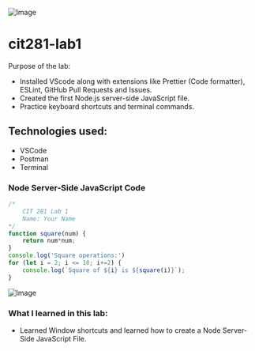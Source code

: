 ![Image](https://github.com/Ruichen11/cit281-lab1/blob/9efd29d03935b025d59153349aed82460a0f57a1/luca-bravo-XJXWbfSo2f0-unsplash.jpg)

# cit281-lab1
Purpose of the lab: 
* Installed VScode along with extensions like Prettier (Code formatter), ESLint, GitHub Pull Requests and Issues. 
* Created the first Node.js server-side JavaScript file.
* Practice keyboard shortcuts and terminal commands. 

## Technologies used:
* VSCode 
* Postman
* Terminal 


### Node Server-Side JavaScript Code 
```javascript
/*
    CIT 281 Lab 1
    Name: Your Name
*/
function square(num) {
    return num*num;
}
console.log('Square operations:')
for (let i = 2; i <= 10; i+=2) {
    console.log(`Square of ${i} is ${square(i)}`);
}
```
![Image](https://github.com/Ruichen11/cit281-lab1/blob/7c0f85c518862083ffc4efa3afe65e4b2f5bd375/CIT%20picture.jpg)
### What I learned in this lab:
* Learned Window shortcuts and learned how to create a Node Server-Side JavaScript File. 

